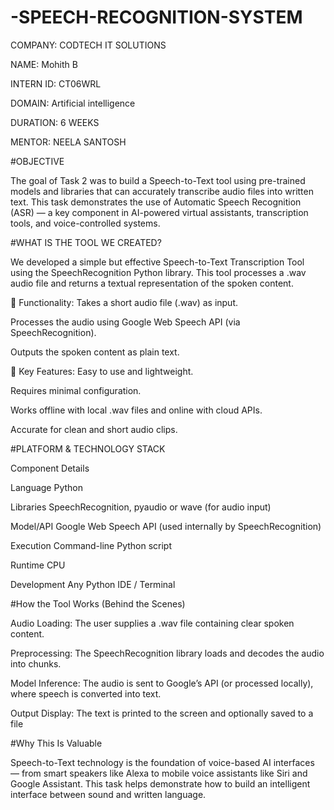 # -SPEECH-RECOGNITION-SYSTEM

COMPANY: CODTECH IT SOLUTIONS

NAME: Mohith B

INTERN ID: CT06WRL

DOMAIN: Artificial intelligence

DURATION: 6 WEEKS

MENTOR: NEELA SANTOSH


#OBJECTIVE

The goal of Task 2 was to build a Speech-to-Text tool using pre-trained models and libraries that can accurately transcribe audio files into written text. This task demonstrates the use of Automatic Speech Recognition (ASR) — a key component in AI-powered virtual assistants, transcription tools, and voice-controlled systems.


#WHAT IS THE TOOL WE CREATED?

We developed a simple but effective Speech-to-Text Transcription Tool using the SpeechRecognition Python library. This tool processes a .wav audio file and returns a textual representation of the spoken content.

🔹 Functionality:
Takes a short audio file (.wav) as input.

Processes the audio using Google Web Speech API (via SpeechRecognition).

Outputs the spoken content as plain text.

🔹 Key Features:
Easy to use and lightweight.

Requires minimal configuration.

Works offline with local .wav files and online with cloud APIs.

Accurate for clean and short audio clips.


#PLATFORM & TECHNOLOGY STACK

Component	Details

Language	Python

Libraries	SpeechRecognition, pyaudio or wave (for audio input)

Model/API	Google Web Speech API (used internally by SpeechRecognition)

Execution	Command-line Python script

Runtime	CPU

Development	Any Python IDE / Terminal


#How the Tool Works (Behind the Scenes)

Audio Loading: The user supplies a .wav file containing clear spoken content.

Preprocessing: The SpeechRecognition library loads and decodes the audio into chunks.

Model Inference: The audio is sent to Google’s API (or processed locally), where speech is converted into text.

Output Display: The text is printed to the screen and optionally saved to a file

#Why This Is Valuable

Speech-to-Text technology is the foundation of voice-based AI interfaces — from smart speakers like Alexa to mobile voice assistants like Siri and Google Assistant. This task helps demonstrate how to build an intelligent interface between sound and written language.

